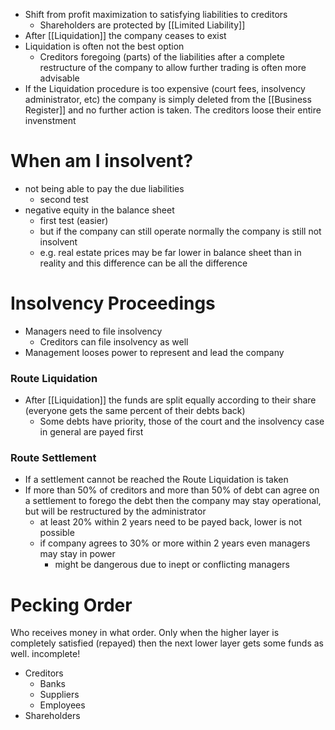 - Shift from profit maximization to satisfying liabilities to creditors
	- Shareholders are protected by [[Limited Liability]]
- After [[Liquidation]] the company ceases to exist
- Liquidation is often not the best option
	- Creditors foregoing (parts) of the liabilities after a complete restructure of the company to allow further trading is often more advisable
- If the Liquidation procedure is too expensive (court fees, insolvency administrator, etc) the company is simply deleted from the [[Business Register]] and no further action is taken. The creditors loose their entire invenstment
 
# When am I insolvent?
- not being able to pay the due liabilities
	- second test
- negative equity in the balance sheet
	- first test (easier)
	- but if the company can still operate normally the company is still not insolvent
	- e.g. real estate prices may be far lower in balance sheet than in reality and this difference can be all the difference

# Insolvency Proceedings
- Managers need to file insolvency
	- Creditors can file insolvency as well
- Management looses power to represent and lead the company
### Route Liquidation
- After [[Liquidation]] the funds are split equally according to their share (everyone gets the same percent of their debts back)
	- Some debts have priority, those of the court and the insolvency case in general are payed first
### Route Settlement
- If a settlement cannot be reached the Route Liquidation is taken
- If more than 50% of creditors and more than 50% of debt can agree on a settlement to forego the debt then the company may stay operational, but will be restructured by the administrator
	- at least 20% within 2 years need to be payed back, lower is not possible
	- if company agrees to 30% or more within 2 years even managers may stay in power
		- might be dangerous due to inept or conflicting managers
# Pecking Order
Who receives money in what order. Only when the higher layer is completely satisfied (repayed) then the next lower layer gets some funds as well. 
incomplete!

- Creditors
	- Banks
	- Suppliers
	- Employees
- Shareholders